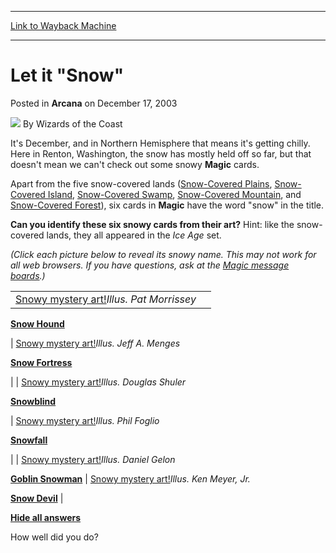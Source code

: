 
---
[Link to Wayback Machine](https://web.archive.org/web/20211024140341/https://magic.wizards.com/en/articles/archive/let-it-snow-2003-12-17)

[_metadata_:author]:- "Wizards of the Coast"
[_metadata_:description]:- "It's December, and in Northern Hemisphere that means it's getting chilly. Here in Renton, Washington, the snow has mostly held off so far, but that doesn't mean we can't check out some snowy Magic cards. Apart from the five snow-covered lands (Snow-Covered Plains, Snow-Covered Island, Snow-Covered Swamp, Snow-Covered Mountain, and Snow-Covered Forest), six cards in Magic have"
[_metadata_:generator]:- "Drupal 7 (http://drupal.org)"
[_metadata_:node]:- "606271"
[_metadata_:publish_date]:- "2003-12-17"
[_metadata_:source]:- "div-main-content"
[_metadata_:title]:- "Let it `Snow`"
[_metadata_:wayback_capture_timestamp]:- "2021-10-24 14:03:41"
[_metadata_:wayback_raw_url]:- "https://web.archive.org/web/20211024140341id_/https://magic.wizards.com/en/articles/archive/let-it-snow-2003-12-17"
[_metadata_:wayback_url]:- "https://magic.wizards.com/en/articles/archive/let-it-snow-2003-12-17"
---


Let it "Snow"
=============



 Posted in **Arcana**
 on December 17, 2003 






![](https://media.magic.wizards.com/styles/auth_small/public/images/person/wizards_author.jpg)
By Wizards of the Coast













It's December, and in Northern Hemisphere that means it's getting chilly. Here in Renton, Washington, the snow has mostly held off so far, but that doesn't mean we can't check out some snowy **Magic** cards.


Apart from the five snow-covered lands ([Snow-Covered Plains](https://gatherer.wizards.com/Pages/Card/Details.aspx?name=Snow-Covered+Plains), [Snow-Covered Island](https://gatherer.wizards.com/Pages/Card/Details.aspx?name=Snow-Covered+Island), [Snow-Covered Swamp](https://gatherer.wizards.com/Pages/Card/Details.aspx?name=Snow-Covered+Swamp), [Snow-Covered Mountain](https://gatherer.wizards.com/Pages/Card/Details.aspx?name=Snow-Covered+Mountain), and [Snow-Covered Forest](https://gatherer.wizards.com/Pages/Card/Details.aspx?name=Snow-Covered+Forest)), six cards in **Magic** have the word "snow" in the title.


**Can you identify these six snowy cards from their art?** Hint: like the snow-covered lands, they all appeared in the *Ice Age* set.


*(Click each picture below to reveal its snowy name. This may not work for all web browsers. If you have questions, ask at the [Magic message boards](http://boards1.wizards.com/forumdisplay.php?s=&forumid=144).)*




|  |  |
| --- | --- |
| [Snowy mystery art!](javascript:void(0))*Illus. Pat Morrissey*

**[Snow Hound](https://gatherer.wizards.com/Pages/Card/Details.aspx?name=Snow+Hound)**

 | [Snowy mystery art!](javascript:void(0))*Illus. Jeff A. Menges*

**[Snow Fortress](https://gatherer.wizards.com/Pages/Card/Details.aspx?name=Snow+Fortress)**

 |
| [Snowy mystery art!](javascript:void(0))*Illus. Douglas Shuler*

**[Snowblind](https://gatherer.wizards.com/Pages/Card/Details.aspx?name=Snowblind)**

 | [Snowy mystery art!](javascript:void(0))*Illus. Phil Foglio*

**[Snowfall](https://gatherer.wizards.com/Pages/Card/Details.aspx?name=Snowfall)**

 |
| [Snowy mystery art!](javascript:void(0))*Illus. Daniel Gelon*

**[Goblin Snowman](https://gatherer.wizards.com/Pages/Card/Details.aspx?name=Goblin+Snowman)**
 | [Snowy mystery art!](javascript:void(0))*Illus. Ken Meyer, Jr.*

**[Snow Devil](https://gatherer.wizards.com/Pages/Card/Details.aspx?name=Snow+Devil)**
 |

**[Hide all answers](javascript:void(0))**


How well did you do?








